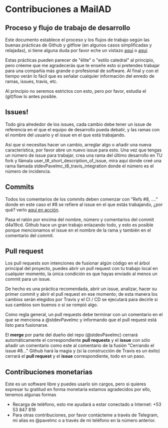 # Contribuciones a MailAD

## Proceso y flujo de trabajo de desarrollo

Este documento establece el proceso y los flujos de trabajo según las buenas prácticas de Github y gitflow (en algunos casos simplificadas y relajadas), si tiene alguna duda por favor eche un vistazo [aquí](https://medium.com/@devmrin/learn-complete-gitflow-workflow-basics-how-to-from-start-to-finh-8756ad5b7394) o [aquí](https://nvie.com/posts/a-successful-git-branching-model/).

Estas prácticas pueden parecer de "élite" o "estilo catedral" al principio, pero créeme que me agradecerás que te enseñe esto si pretendes trabajar para una compañía más grande o profesional de software. Al final y con el tiempo verán lo fácil que es señalar cualquier información del enredo de ramas, issues, travis, etc.

Al principio no seremos estrictos con esto, pero por favor, estudia el (git)flow lo antes posible.

## Issues!

Todo gira alrededor de los issues, cada cambio debe tener un issue de referencia en el que el equipo de desarrollo pueda debatir, y las ramas con el  nombre del usuario y el issue en el que está trabajando.

Así que si necesitas hacer un cambio, arreglar algo o añadir una nueva característica, por favor abre un nuevo issue para esto. Una vez que tengas un número de issue para trabajar, crea una rama del último desarrollo en TU fork y llámala user_t#_short_description_of_issue, mira aquí donde creé una rama llamada stdevPavelmc_t8_travis_integration donde el número es el número de incidencia.

## Commits

Todos los comentarios de los commits deben comenzar con "Refs #8, ...." donde en este caso el #8 se refiere al issue en el que estás trabajando, ¿por qué? verlo [aquí en acción](https://github.com/swl-x/MystiQ/issues/8).

Pasa el ratón por encima del nombre, número y comentarios del commit d4a19cd. Github hace un gran trabajo enlazando todo, y esto es posible porque mencionamos el issue en el nombre de la rama y también en el comentario del commit.

## Pull request

Los pull requests son intenciones de fusionar algún código en el árbol principal del proyecto, puedes abrir un pull request con tu trabajo local en cualquier momento, la única condición es que hayas enviado al menos un commit para un issue.

De hecho es una práctica recomendada, abrir un issue, analizar, hacer su primer commit y abrir el pull request en ese momento; de esta manera los cambios serán elegidos por Travis y el CI / CD se ejecutará para decirle si sus cambios son buenos o si se rompió algo.

Como regla general, un pull requests debe terminar con un comentario en el que se menciona  a @stdevPavelmc y informando que el pull request está listo para fusionarse.

El __merge__ por parte del dueño del repo (@stdevPavelmc) cerrará automáticamente el correspondiente __pull requests__ y el __issue__ con sólo añadir un comentario como este al comentario de la fusión "Cerrando el issue #8..." Github hará la magia y (si la construcción de Travis es un éxito) cerrará el __pull request__ y el __issue__ correspondiente, todo en un paso.

## Contribuciones monetarias

Este es un software libre y puedes usarlo sin cargos, pero si quieres expresar tu gratitud en forma monetaria estamos agradecidos por ello, tenemos algunas formas

- Recarga de teléfono, esto me ayudará a estar conectado a Internet: +53 53 847 819
- Para otras contribuciones, por favor contácteme a través de Telegram, mi alias es @pavelmc o a través de mi teléfono en la número anterior.

